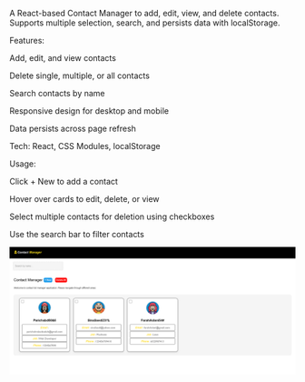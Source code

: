 A React-based Contact Manager to add, edit, view, and delete contacts. Supports multiple selection, search, and persists data with localStorage.

Features:

Add, edit, and view contacts

Delete single, multiple, or all contacts

Search contacts by name

Responsive design for desktop and mobile

Data persists across page refresh

Tech: React, CSS Modules, localStorage

Usage:

Click + New to add a contact

Hover over cards to edit, delete, or view

Select multiple contacts for deletion using checkboxes

Use the search bar to filter contacts






![image Alt](https://github.com/parichabd/Parichehr-Abedzadeh_week14/blob/main/vite-project/Screenshot%20(129).png?raw=true)
